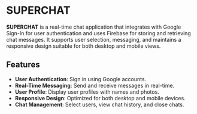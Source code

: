 # SUPERCHAT

**SUPERCHAT** is a real-time chat application that integrates with Google Sign-In for user authentication and uses Firebase for storing and retrieving chat messages. It supports user selection, messaging, and maintains a responsive design suitable for both desktop and mobile views.

## Features

- **User Authentication**: Sign in using Google accounts.
- **Real-Time Messaging**: Send and receive messages in real-time.
- **User Profile**: Display user profiles with names and photos.
- **Responsive Design**: Optimized for both desktop and mobile devices.
- **Chat Management**: Select users, view chat history, and close chats.
